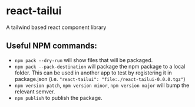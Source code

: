 # react-tailui
A tailwind based react component library

## Useful NPM commands:
- `npm pack --dry-run` will show files that will be packaged.
- `npm pack --pack-destination` will package the npm package to a local folder. This can be used in another app to test by registering it in package.json (i.e. `"react-tailui": "file:./react-tailui-0.0.0.tgz"`)
- `npm version patch`, `npm version minor`, `npm version major` will bump the relevant semver.
- `npm publish` to publish the package.
